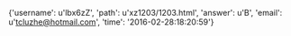 {'username': u'lbx6zZ', 'path': u'xz1203/1203.html', 'answer': u'B', 'email': u'tcluzhe@hotmail.com', 'time': '2016-02-28:18:20:59'}